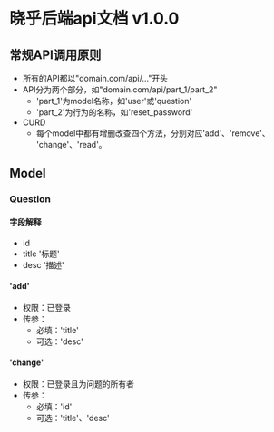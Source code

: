 # 晓乎后端api文档 v1.0.0
## 常规API调用原则
- 所有的API都以"domain.com/api/..."开头
- API分为两个部分，如"domain.com/api/part_1/part_2"
  - 'part_1'为model名称，如'user'或'question'
  - 'part_2'为行为的名称，如'reset_password' 
- CURD
  - 每个model中都有增删改查四个方法，分别对应'add'、'remove'、
  'change'、'read'。
  
## Model
### Question
#### 字段解释
- id
- title '标题'
- desc '描述'

#### 'add'
- 权限：已登录
- 传参：
  - 必填：'title'
  - 可选：'desc'
  
#### 'change'
- 权限：已登录且为问题的所有者
- 传参：
  - 必填：'id'
  - 可选：'title'、'desc'